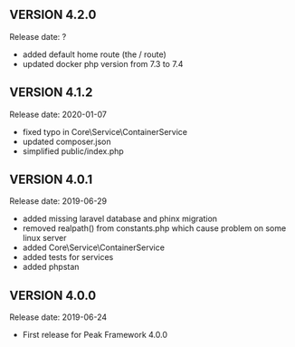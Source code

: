 VERSION 4.2.0
-------------
Release date: ?

 - added default home route (the / route)
 - updated docker php version from 7.3 to 7.4

VERSION 4.1.2
-------------
Release date: 2020-01-07

 - fixed typo in Core\Service\ContainerService
 - updated composer.json
 - simplified public/index.php

VERSION 4.0.1
-------------
Release date: 2019-06-29

 - added missing laravel database and phinx migration
 - removed realpath() from constants.php which cause problem on some linux server
 - added Core\Service\ContainerService
 - added tests for services
 - added phpstan

VERSION 4.0.0
-------------
Release date: 2019-06-24

 - First release for Peak Framework 4.0.0